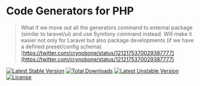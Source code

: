 Code Generators for PHP
==============

> What if we move out all the generators command to external package (similar to laravel/ui) and use Symfony command instead. Will make it easier not only for Laravel but also package developments (if we have a defined preset/config schema)
> [https://twitter.com/crynobone/status/1212175370029387777](https://twitter.com/crynobone/status/1212175370029387777)

[![Latest Stable Version](https://poser.pugx.org/orchestra/canvas/v/stable)](https://packagist.org/packages/orchestra/canvas)
[![Total Downloads](https://poser.pugx.org/orchestra/canvas/downloads)](https://packagist.org/packages/orchestra/canvas)
[![Latest Unstable Version](https://poser.pugx.org/orchestra/canvas/v/unstable)](https://packagist.org/packages/orchestra/canvas)
[![License](https://poser.pugx.org/orchestra/canvas/license)](https://packagist.org/packages/orchestra/canvas)

